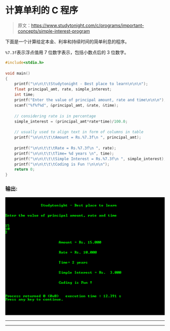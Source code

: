 # 计算单利的 C 程序

> 原文：<https://www.studytonight.com/c/programs/important-concepts/simple-interest-program>

下面是一个计算给定本金、利率和持续时间的简单利息的程序。

`%7.3f`表示浮点值用 7 位数字表示，包括小数点后的 3 位数字。

```cpp
#include<stdio.h>

void main()
{
    printf("\n\n\t\tStudytonight - Best place to learn\n\n\n");
    float principal_amt, rate, simple_interest;
    int time;
    printf("Enter the value of principal amount, rate and time\n\n\n");
    scanf("%f%f%d", &principal_amt, &rate, &time);

    // considering rate is in percentage
    simple_interest = (principal_amt*rate*time)/100.0;

    // usually used to align text in form of columns in table
    printf("\n\n\t\t\tAmount = Rs.%7.3f\n ", principal_amt);

    printf("\n\n\t\t\tRate = Rs.%7.3f\n ", rate);
    printf("\n\n\t\t\tTime= %d years \n", time);
    printf("\n\n\t\t\tSimple Interest = Rs.%7.3f\n ", simple_interest);
    printf("\n\n\t\t\tCoding is Fun !\n\n\n");
    return 0;
}
```

### 输出:

![C program output for Simple Interest](img/80d1d795767632b926a8927e9c04991d.png)

* * *

* * *